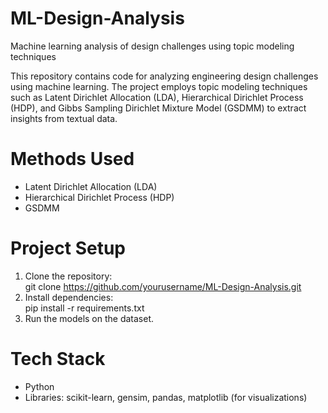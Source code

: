 # ML-Design-Analysis
Machine learning analysis of design challenges using topic modeling techniques

This repository contains code for analyzing engineering design challenges using machine learning. 
The project employs topic modeling techniques such as Latent Dirichlet Allocation (LDA), Hierarchical Dirichlet Process (HDP), and Gibbs Sampling Dirichlet Mixture Model (GSDMM) to extract insights from textual data.

# Methods Used
- Latent Dirichlet Allocation (LDA)
- Hierarchical Dirichlet Process (HDP)
- GSDMM

# Project Setup
1. Clone the repository:  
   git clone https://github.com/yourusername/ML-Design-Analysis.git
2. Install dependencies:  
   pip install -r requirements.txt
3. Run the models on the dataset.

# Tech Stack
- Python
- Libraries: scikit-learn, gensim, pandas, matplotlib (for visualizations)

